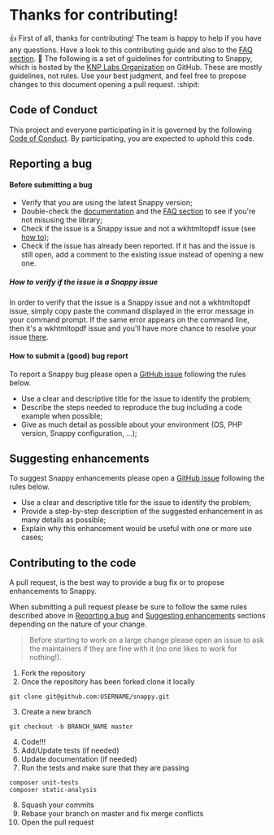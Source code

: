 
# Thanks for contributing!

:+1: First of all, thanks for contributing! The team is happy to help if you
have any questions. Have a look to this contributing guide and also to the
[FAQ section](https://github.com/KnpLabs/snappy/blob/master/doc/faq.md). :feet:
The following is a set of guidelines for contributing to Snappy, which is hosted
by the [KNP Labs Organization](https://github.com/KnpLabs) on GitHub. These are
mostly guidelines, not rules. Use your best judgment, and feel free to propose
changes to this document opening a pull request. :shipit:

## Code of Conduct

This project and everyone participating in it is governed by the following
[Code of Conduct](https://github.com/KnpLabs/snappy/blob/master/CODE_OF_CONDUCT.md).
By participating, you are expected to uphold this code.

## Reporting a bug

#### Before submitting a bug
- Verify that you are using the latest Snappy version;
- Double-check the [documentation](https://github.com/KnpLabs/snappy/blob/master/README.md)
and the [FAQ section](https://github.com/KnpLabs/snappy/blob/master/doc/faq.md)
to see if you're not misusing the library;
- Check if the issue is a Snappy issue and not a wkhtmltopdf issue (see [how to](#how-to-verify-if-the-issue-is-a-snappy-issue));
- Check if the issue has already been reported. If it has and the issue is still
open, add a comment to the existing issue instead of opening a new one.

##### How to verify if the issue is a Snappy issue
In order to verify that the issue is a Snappy issue and not a wkhtmltopdf issue,
simply copy paste the command displayed in the error message in your command prompt.
If the same error appears on the command line, then it's a wkhtmltopdf issue and
you'll have more chance to resolve your issue [there](https://github.com/wkhtmltopdf/wkhtmltopdf/issues).

#### How to submit a (good) bug report
To report a Snappy bug please open a [GitHub issue](https://github.com/KnpLabs/snappy/issues)
following the rules below.

- Use a clear and descriptive title for the issue to identify the problem;
- Describe the steps needed to reproduce the bug including a code example when
possible;
- Give as much detail as possible about your environment (OS, PHP version,
Snappy configuration, ...);

## Suggesting enhancements

To suggest Snappy enhancements please open a [GitHub issue](https://github.com/KnpLabs/snappy/issues)
following the rules below.

- Use a clear and descriptive title for the issue to identify the problem;
- Provide a step-by-step description of the suggested enhancement in as many
details as possible;
- Explain why this enhancement would be useful with one or more use cases;

## Contributing to the code

A pull request, is the best way to provide a bug fix or to propose enhancements to Snappy.

When submitting a pull request please be sure to follow the same rules described
above in [Reporting a bug](#reporting-a-bug) and [Suggesting enhancements](suggesting-enhancements)
sections depending on the nature of your change.

> Before starting to work on a large change please open an issue to ask the
maintainers if they are fine with it (no one likes to work for nothing!).

1. Fork the repository
2. Once the repository has been forked clone it locally
```
git clone git@github.com:USERNAME/snappy.git
```
3. Create a new branch
```
git checkout -b BRANCH_NAME master
```
4. Code!!!
5. Add/Update tests (if needed)
6. Update documentation (if needed)
7. Run the tests and make sure that they are passing
```
composer unit-tests
composer static-analysis
```
8. Squash your commits
9. Rebase your branch on master and fix merge conflicts
10. Open the pull request
